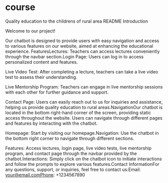 # course



Quality education to the childrens of rural area
README Introduction 

Welcome to our project!

Our chatbot is designed to provide users with easy navigation and access to various
features on our website, aimed at enhancing the educational experience.
FeaturesLectures: Teachers can access lectures conveniently through the navbar
section.Login Page: Users can log in to access personalized content and features.




Live Video Test: After completing a lecture, teachers can take a live video test to assess 
their understanding.


Live Mentorship Program: Teachers can engage in live mentorship sessions 
with each other for further guidance and support.


Contact Page: Users can easily reach out to us for inquiries and assistance, helping us provide 
quality education to rural areas.NavigationOur chatbot is located in the bottom right-hand 
corner of the screen, providing static access throughout the website. Users can navigate 
through different pages and features by interacting with the chatbot.

Homepage: Start by visiting our homepage.Navigation: Use the chatbot in the bottom right corner to
navigate through different sections.

Features: Access lectures, login page, live video tests, live mentorship program, and contact page
through the navbar provided by the chatbot.Interactions: Simply click on the chatbot icon to initiate 
interactions and follow the prompts to explore various features.Contact InformationFor any questions, 
support, or inquiries, feel free to contact us:Email: your@email.comPhone: +1234567890
